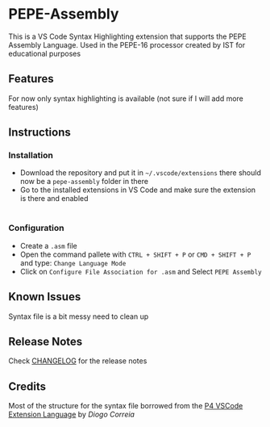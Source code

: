 # PEPE-Assembly

This is a VS Code Syntax Highlighting extension that supports the PEPE Assembly Language. Used in the PEPE-16 processor created by IST for educational purposes

## Features

For now only syntax highlighting is available (not sure if I will add more features)

## Instructions

### Installation
- Download the repository and put it in `~/.vscode/extensions` there should now be a `pepe-assembly` folder in there
- Go to the installed extensions in VS Code and make sure the extension is there and enabled
<br></br>
### Configuration
- Create a `.asm` file
- Open the command pallete with `CTRL + SHIFT + P` or `CMD + SHIFT + P` and type: `Change Language Mode`
- Click on  `Configure File Association for .asm` and Select `PEPE Assembly`

## Known Issues

Syntax file is a bit messy need to clean up

## Release Notes

Check [CHANGELOG](./CHANGELOG.md) for the release notes

## Credits

Most of the structure for the syntax file borrowed from the [P4 VSCode Extension Language](https://github.com/diogotcorreia/P4-Assembly) by _Diogo Correia_

